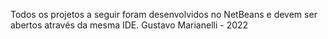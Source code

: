 Todos os projetos a seguir foram desenvolvidos no NetBeans e devem ser abertos através da mesma IDE.
Gustavo Marianelli - 2022
